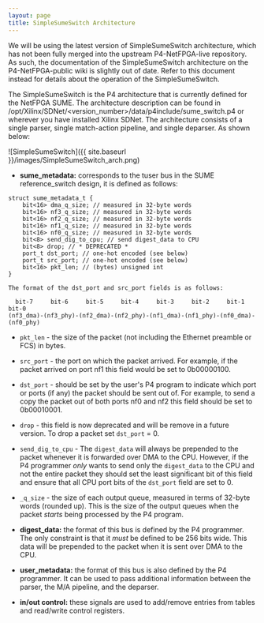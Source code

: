 ```yaml
---
layout: page
title: SimpleSumeSwitch Architecture
---
```


We will be using the latest version of SimpleSumeSwitch architecture, which has not been fully merged into the upstream P4-NetFPGA-live repository. As such, the documentation of the SimpleSumeSwitch architecture on the P4-NetFPGA-public wiki is slightly out of date. Refer to this document instead for details about the operation of the SimpleSumeSwitch.

The SimpleSumeSwitch is the P4 architecture that is currently defined for the NetFPGA SUME. The architecture description can be found in /opt/Xilinx/SDNet/<version_number>/data/p4include/sume_switch.p4 or wherever you have installed Xilinx SDNet. The architecture consists of a single parser, single match-action pipeline, and single deparser. As shown below:

![SimpleSumeSwitch]({{ site.baseurl }}/images/SimpleSumeSwitch_arch.png)


* **sume_metadata:** corresponds to the tuser bus in the SUME reference_switch design, it is defined as follows:

```
struct sume_metadata_t {
    bit<16> dma_q_size; // measured in 32-byte words
    bit<16> nf3_q_size; // measured in 32-byte words
    bit<16> nf2_q_size; // measured in 32-byte words
    bit<16> nf1_q_size; // measured in 32-byte words
    bit<16> nf0_q_size; // measured in 32-byte words
    bit<8> send_dig_to_cpu; // send digest_data to CPU
    bit<8> drop; // * DEPRECATED *
    port_t dst_port; // one-hot encoded (see below)
    port_t src_port; // one-hot encoded (see below)
    bit<16> pkt_len; // (bytes) unsigned int
}

The format of the dst_port and src_port fields is as follows:

  bit-7     bit-6     bit-5     bit-4     bit-3     bit-2     bit-1     bit-0
(nf3_dma)-(nf3_phy)-(nf2_dma)-(nf2_phy)-(nf1_dma)-(nf1_phy)-(nf0_dma)-(nf0_phy)
```

   * `pkt_len` - the size of the packet (not including the Ethernet preamble or FCS) in bytes.
   * `src_port` - the port on which the packet arrived. For example, if the packet arrived on port nf1 this field would be set to 0b00000100.
   * `dst_port` - should be set by the user's P4 program to indicate which port or ports (if any) the packet should be sent out of. For example, to send a copy the packet out of both ports nf0 and nf2 this field should be set to 0b00010001.
   * `drop` - this field is now deprecated and will be remove in a future version. To drop a packet set `dst_port` = 0.
   * `send_dig_to_cpu` - The `digest_data` will always be prepended to the packet whenever it is forwarded over DMA to the CPU. However, if the P4 programmer *only* wants to send only the `digest_data` to the CPU and not the entire packet they should set the least significant bit of this field and ensure that all CPU port bits of the `dst_port` field are set to 0.
   * `_q_size` - the size of each output queue, measured in terms of 32-byte words (rounded up). This is the size of the output queues when the packet *starts* being processed by the P4 program.
    
* **digest_data:** the format of this bus is defined by the P4 programmer. The only constraint is that it *must* be defined to be 256 bits wide. This data will be prepended to the packet when it is sent over DMA to the CPU.

* **user_metadata:** the format of this bus is also defined by the P4 programmer. It can be used to pass additional information between the parser, the M/A pipeline, and the deparser.

* **in/out control:** these signals are used to add/remove entries from tables and read/write control registers.

